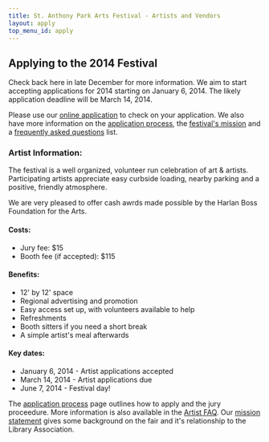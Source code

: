 ```yaml
---
title: St. Anthony Park Arts Festival - Artists and Vendors
layout: apply
top_menu_id: apply
---
```

## Applying to the 2014 Festival

Check back here in late December for more information. 
We aim to start accepting applications for 2014 
starting on January 6, 2014. The likely application deadline will be 
March 14, 2014.

Please use our [online application](/apply/apply.html) to check on your application. 
We also have more information on the [application process](/apply/jury.html), 
the [festival's mission](/apply/mission.html) and a
[frequently asked questions](/apply/faq.html) list.

### Artist Information:

The festival is a well organized, volunteer run celebration of art & artists. 
Participating artists appreciate easy curbside loading, 
nearby parking and a positive, friendly atmosphere. 

We are very pleased to offer cash awrds 
made possible by the Harlan Boss Foundation for the Arts.

#### Costs:

- Jury fee: $15
- Booth fee (if accepted): $115

#### Benefits:

- 12' by 12' space
- Regional advertising and promotion
- Easy access set up, with volunteers available to help
- Refreshments
- Booth sitters if you need a short break
- A simple artist's meal afterwards

#### Key dates:

- January 6, 2014 - Artist applications accepted 
- March 14, 2014 - Artist applications due
- June 7, 2014 - Festival day!

The [application process](/apply/jury.html) page outlines how to apply and the jury proceedure.
More information is also available in the [Artist FAQ](/apply/faq.html).
Our [mission statement](/apply/mission.html) gives some background on the fair 
and it's relationship to the Library Association.
